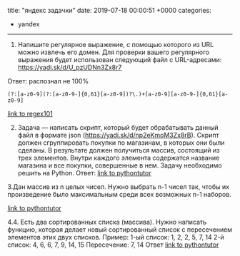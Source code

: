 title: "яндекс задачки"
date: 2019-07-18 00:00:51 +0000
categories:
  - yandex
---
1. Напишите регулярное выражение, с помощью которого из URL можно извлечь его домен. Для проверки вашего регулярного выражения будет использован следующий файл с URL-адресами: https://yadi.sk/d/U_pzUDNn3Zx8r7

Ответ: распознал не 100%
```
(?:[a-z0-9](?:[a-z0-9-]{0,61}[a-z0-9])?\.)+[a-z0-9][a-z0-9-]{0,61}[a-z0-9]
```
[link to regex101](https://regex101.com/r/Yr5HBn/1)


2. Задача — написать скрипт, который будет обрабатывать данный файл в формате json (https://yadi.sk/d/np2eKmoM3Zx8rB). Скрипт должен сгруппировать покупки по магазинам, в которых они были сделаны. В результате должен получиться массив, состоящий из трех элементов. Внутри каждого элемента содержатся название магазина и все покупки, совершенные в нем. Задачу необходимо решить на Python.
Ответ:
[link to pythontutor](http://pythontutor.com/visualize.html#code=import%20json%0Afrom%20pprint%20import%20pprint%0Adata%3D%5B%20%7B%0A%22shop%22%20%3A%20%22%D0%AF%D0%BD%D0%B4%D0%B5%D0%BA%D1%81.%D0%95%D0%B4%D0%B0%22,%0A%22product%22%20%3A%20%22%D0%9C%D0%B0%D0%BD%D1%82%D1%8B%22%0A%7D,%20%7B%0A%22shop%22%20%3A%20%22%D0%AF%D0%BD%D0%B4%D0%B5%D0%BA%D1%81.%D0%95%D0%B4%D0%B0%22,%0A%22product%22%20%3A%20%22%D0%A1%D0%BC%D1%83%D0%B7%D0%B8%22%0A%7D,%20%7B%0A%22shop%22%20%3A%20%22%D0%AF%D0%BD%D0%B4%D0%B5%D0%BA%D1%81.%D0%95%D0%B4%D0%B0%22,%0A%22product%22%20%3A%20%22%D0%A1%D1%8B%D1%80%D0%BD%D1%8B%D0%B5%20%D0%BF%D0%B0%D0%BB%D0%BE%D1%87%D0%BA%D0%B8%22%0A%7D,%20%7B%0A%22shop%22%20%3A%20%22%D0%AF%D0%BD%D0%B4%D0%B5%D0%BA%D1%81.%D0%95%D0%B4%D0%B0%22,%0A%22product%22%20%3A%20%22%D0%A8%D0%B0%D1%88%D0%BB%D1%8B%D0%BA%22%0A%7D,%20%7B%0A%22shop%22%20%3A%20%22%D0%AF%D0%BD%D0%B4%D0%B5%D0%BA%D1%81.%D0%9C%D1%83%D0%B7%D0%B5%D0%B9%22,%0A%22product%22%20%3A%20%22%D0%A4%D1%83%D1%82%D0%B1%D0%BE%D0%BB%D0%BA%D0%B0%20%D0%BF%D1%80%D0%BE%D1%82%D0%B8%D1%80%D0%B0%D1%88%D0%BA%D0%B0%22%0A%7D,%20%7B%0A%22shop%22%20%3A%20%22%D0%AF%D0%BD%D0%B4%D0%B5%D0%BA%D1%81.%D0%9C%D0%B0%D1%80%D0%BA%D0%B5%D1%82%22,%0A%22product%22%20%3A%20%22%D0%AD%D0%BB%D0%B5%D0%BA%D1%82%D1%80%D0%BE%D0%B1%D1%80%D0%B8%D1%82%D0%B2%D0%B0%22%0A%7D,%20%7B%0A%22shop%22%20%3A%20%22%D0%AF%D0%BD%D0%B4%D0%B5%D0%BA%D1%81.%D0%95%D0%B4%D0%B0%22,%0A%22product%22%20%3A%20%22%D0%94%D0%B5%D1%82%D1%81%D0%BA%D0%BE%D0%B5%20%D0%BF%D1%8E%D1%80%D0%B5%22%0A%7D,%20%7B%0A%22shop%22%20%3A%20%22%D0%AF%D0%BD%D0%B4%D0%B5%D0%BA%D1%81.%D0%9C%D0%B0%D1%80%D0%BA%D0%B5%D1%82%22,%0A%22product%22%20%3A%20%22%D0%A1%D0%BC%D0%B0%D1%80%D1%82-%D0%A7%D0%B0%D1%81%D1%8B%22%0A%7D,%20%7B%0A%22shop%22%20%3A%20%22%D0%AF%D0%BD%D0%B4%D0%B5%D0%BA%D1%81.%D0%9C%D1%83%D0%B7%D0%B5%D0%B9%22,%0A%22product%22%20%3A%20%22%D0%9D%D0%B5%D0%B2%D0%B5%D1%81%D1%83%D0%BC%D0%BA%D0%B0%22%0A%7D,%20%7B%0A%22shop%22%20%3A%20%22%D0%AF%D0%BD%D0%B4%D0%B5%D0%BA%D1%81.%D0%9C%D1%83%D0%B7%D0%B5%D0%B9%22,%0A%22product%22%20%3A%20%22%D0%97%D0%BD%D0%B0%D1%87%D0%BE%D0%BA%20%D0%AF%D0%BD%D0%B4%D0%B5%D0%BA%D1%81%22%0A%7D,%20%7B%0A%22shop%22%20%3A%20%22%D0%AF%D0%BD%D0%B4%D0%B5%D0%BA%D1%81.%D0%95%D0%B4%D0%B0%22,%0A%22product%22%20%3A%20%22%D0%A5%D0%B8%D0%BD%D0%BA%D0%B0%D0%BB%D0%B8%22%0A%7D,%20%7B%0A%22shop%22%20%3A%20%22%D0%AF%D0%BD%D0%B4%D0%B5%D0%BA%D1%81.%D0%9C%D1%83%D0%B7%D0%B5%D0%B9%22,%0A%22product%22%20%3A%20%22%D0%AF%D0%BD%D0%B4%D0%B5%D0%BA%D1%81.%D0%A1%D1%82%D0%B0%D0%BD%D1%86%D0%B8%D1%8F%22%0A%7D,%20%7B%0A%22shop%22%20%3A%20%22%D0%AF%D0%BD%D0%B4%D0%B5%D0%BA%D1%81.%D0%9C%D0%B0%D1%80%D0%BA%D0%B5%D1%82%22,%0A%22product%22%20%3A%20%22%D0%9A%D0%BE%D0%BC%D0%BF%D1%8C%D1%8E%D1%82%D0%B5%D1%80%D0%BD%D0%B0%D1%8F%20%D0%BC%D1%8B%D1%88%D0%BA%D0%B0%22%0A%7D,%20%7B%0A%22shop%22%20%3A%20%22%D0%AF%D0%BD%D0%B4%D0%B5%D0%BA%D1%81.%D0%9C%D1%83%D0%B7%D0%B5%D0%B9%22,%0A%22product%22%20%3A%20%22%D0%A4%D1%83%D1%82%D0%B1%D0%BE%D0%BB%D0%BA%D0%B0%20NDA%22%0A%7D,%20%7B%0A%22shop%22%20%3A%20%22%D0%AF%D0%BD%D0%B4%D0%B5%D0%BA%D1%81.%D0%95%D0%B4%D0%B0%22,%0A%22product%22%20%3A%20%22%D0%9F%D0%B8%D1%86%D1%86%D0%B0%22%0A%7D,%20%7B%0A%22shop%22%20%3A%20%22%D0%AF%D0%BD%D0%B4%D0%B5%D0%BA%D1%81.%D0%9C%D1%83%D0%B7%D0%B5%D0%B9%22,%0A%22product%22%20%3A%20%22%D0%A7%D0%B0%D1%88%D0%BA%D0%B0%20%D0%9B%D0%B0%D0%B9%D0%BA%22%0A%7D,%20%7B%0A%22shop%22%20%3A%20%22%D0%AF%D0%BD%D0%B4%D0%B5%D0%BA%D1%81.%D0%9C%D0%B0%D1%80%D0%BA%D0%B5%D1%82%22,%0A%22product%22%20%3A%20%22%D0%A1%D0%BC%D0%B0%D1%80%D1%82%D1%84%D0%BE%D0%BD%22%0A%7D,%20%7B%0A%22shop%22%20%3A%20%22%D0%AF%D0%BD%D0%B4%D0%B5%D0%BA%D1%81.%D0%95%D0%B4%D0%B0%22,%0A%22product%22%20%3A%20%22%D0%A0%D0%BE%D0%BB%D0%BB%D1%8B%22%0A%7D,%20%7B%0A%22shop%22%20%3A%20%22%D0%AF%D0%BD%D0%B4%D0%B5%D0%BA%D1%81.%D0%9C%D0%B0%D1%80%D0%BA%D0%B5%D1%82%22,%0A%22product%22%20%3A%20%22%D0%9D%D0%BE%D1%83%D1%82%D0%B1%D1%83%D0%BA%22%0A%7D,%20%7B%0A%22shop%22%20%3A%20%22%D0%AF%D0%BD%D0%B4%D0%B5%D0%BA%D1%81.%D0%9C%D0%B0%D1%80%D0%BA%D0%B5%D1%82%22,%0A%22product%22%20%3A%20%22%D0%98%D0%B3%D1%80%D0%BE%D0%B2%D0%B0%D1%8F%20%D0%BF%D1%80%D0%B8%D1%81%D1%82%D0%B0%D0%B2%D0%BA%D0%B0%22%0A%7D,%20%7B%0A%22shop%22%20%3A%20%22%D0%AF%D0%BD%D0%B4%D0%B5%D0%BA%D1%81.%D0%9C%D0%B0%D1%80%D0%BA%D0%B5%D1%82%22,%0A%22product%22%20%3A%20%22%D0%9A%D0%BB%D0%B0%D0%B2%D0%B8%D0%B0%D1%82%D1%83%D1%80%D0%B0%22%0A%7D,%20%7B%0A%22shop%22%20%3A%20%22%D0%AF%D0%BD%D0%B4%D0%B5%D0%BA%D1%81.%D0%9C%D1%83%D0%B7%D0%B5%D0%B9%22,%0A%22product%22%20%3A%20%22%D0%9F%D1%80%D0%BE%D1%82%D0%B8%D1%80%D0%B0%D1%88%D0%BA%D0%B0%20%D0%B4%D0%BB%D1%8F%20%D1%8D%D0%BA%D1%80%D0%B0%D0%BD%D0%B0%22%0A%7D,%20%7B%0A%22shop%22%20%3A%20%22%D0%AF%D0%BD%D0%B4%D0%B5%D0%BA%D1%81.%D0%9C%D1%83%D0%B7%D0%B5%D0%B9%22,%0A%22product%22%20%3A%20%22%D0%AD%D0%BA%D0%BE-%D0%A0%D1%83%D1%87%D0%BA%D0%B0%22%0A%7D,%20%7B%0A%22shop%22%20%3A%20%22%D0%AF%D0%BD%D0%B4%D0%B5%D0%BA%D1%81.%D0%9C%D1%83%D0%B7%D0%B5%D0%B9%22,%0A%22product%22%20%3A%20%22%D0%A4%D1%83%D1%82%D0%B1%D0%BE%D0%BB%D0%BA%D0%B0%20-%20%D0%AF%20%D0%BD%D0%B5%20%D0%B2%D0%B0%D1%88%D0%B0%20%D1%86%D0%B5%D0%BB%D0%B5%D0%B2%D0%B0%D1%8F%20%D0%B0%D1%83%D0%B4%D0%B8%D1%82%D0%BE%D1%80%D0%B8%D1%8F%22%0A%7D,%20%7B%0A%22shop%22%20%3A%20%22%D0%AF%D0%BD%D0%B4%D0%B5%D0%BA%D1%81.%D0%95%D0%B4%D0%B0%22,%0A%22product%22%20%3A%20%22%D0%A1%D1%83%D1%88%D0%B8%22%0A%7D,%20%7B%0A%22shop%22%20%3A%20%22%D0%AF%D0%BD%D0%B4%D0%B5%D0%BA%D1%81.%D0%9C%D0%B0%D1%80%D0%BA%D0%B5%D1%82%22,%0A%22product%22%20%3A%20%22%D0%9F%D1%8B%D0%BB%D0%B5%D1%81%D0%BE%D1%81%22%0A%7D,%20%7B%0A%22shop%22%20%3A%20%22%D0%AF%D0%BD%D0%B4%D0%B5%D0%BA%D1%81.%D0%9C%D1%83%D0%B7%D0%B5%D0%B9%22,%0A%22product%22%20%3A%20%22%D0%A4%D0%BE%D0%BD%D0%B0%D1%80%D1%8C%20%D0%AF%D0%BD%D0%B4%D0%B5%D0%BA%D1%81%22%0A%7D,%20%7B%0A%22shop%22%20%3A%20%22%D0%AF%D0%BD%D0%B4%D0%B5%D0%BA%D1%81.%D0%9C%D0%B0%D1%80%D0%BA%D0%B5%D1%82%22,%0A%22product%22%20%3A%20%22%D0%A2%D0%B5%D0%BB%D0%B5%D0%B2%D0%B8%D0%B7%D0%BE%D1%80%22%0A%7D,%20%7B%0A%22shop%22%20%3A%20%22%D0%AF%D0%BD%D0%B4%D0%B5%D0%BA%D1%81.%D0%9C%D0%B0%D1%80%D0%BA%D0%B5%D1%82%22,%0A%22product%22%20%3A%20%22%D0%9F%D0%BB%D0%B0%D0%BD%D1%88%D0%B5%D1%82%22%0A%7D,%20%7B%0A%22shop%22%20%3A%20%22%D0%AF%D0%BD%D0%B4%D0%B5%D0%BA%D1%81.%D0%95%D0%B4%D0%B0%22,%0A%22product%22%20%3A%20%22%D0%A2%D0%B8%D1%80%D0%B0%D0%BC%D0%B8%D1%81%D1%83%22%0A%7D%20%5D%0A%0A%0Ad_shops%3D%7B%7D%0Afor%20i%20in%20data%3A%0A%20if%20len%28d_shops%29%20%3C%201%3A%0A%20%20d_shops%5Bi%5B'shop'%5D%5D%3D%5Bi%5B'product'%5D%5D%0A%20else%3A%0A%20%20%20if%20i%5B'shop'%5D%20in%20d_shops.keys%28%29%3A%0A%20%20%20%20%20d_shops%5Bi%5B'shop'%5D%5D.append%28i%5B'product'%5D%29%0A%20%20%20else%3A%0A%20%20%20%20%20d_shops%5Bi%5B'shop'%5D%5D%3D%5Bi%5B'product'%5D%5D%0Apprint%20%28d_shops%29&cumulative=false&heapPrimitives=nevernest&mode=edit&origin=opt-frontend.js&py=3&rawInputLstJSON=%5B%5D&textReferences=false)

3.Дан массив из n целых чисел. Нужно выбрать n-1 чисел так, чтобы их произведение было максимальным среди всех возможных n-1 наборов.

[link to pythontutor](http://pythontutor.com/visualize.html#code=from%20functools%20import%20reduce%0Anumber%3D%5B-7,-6,-8,-1%5D%0Acount_otric%3D0%0Amin_polozit%3D0%0Aspis_poloz%3D%5B%5D%0Aspis_otriz%3D%5B%5D%0Aif%20%200%20in%20number%3A%0A%20%20%20%20number.remove%280%29%0A%20%20%20%20multipl%3Dreduce%28lambda%20x,y%3A%20x%20*%20y,%20number,1%20%29%0A%20%20%20%20if%20%20multipl%20%3E%200%20%3A%0A%20%20%20%20%20%20%20%20print%20%28%22%D0%BE%D1%82%D0%B2%D0%B5%D1%82%3A%7B%7D%20%D0%BD%D0%B0%D0%B1%D0%BE%D1%80%3A%7B%7D%22.format%28multipl,number%29%29%0A%20%20%20%20else%3A%0A%20%20%20%20%20%20%20%20print%20%28%22%D0%BE%D1%82%D0%B2%D0%B5%D1%82%3A%200%20%D0%BD%D0%B0%D0%B1%D0%BE%D1%80%3A%20%D0%BB%D1%8E%D0%B1%D0%B0%D1%8F%20%D0%BA%D0%BE%D0%BC%D0%B1%D0%B8%D0%BD%D0%B0%D1%86%D0%B8%D1%8F%20%D1%81%200%22%29%20%20%20%20%0Aelse%3A%0A%20for%20i%20in%20number%3A%0A%20%20%20%20%20%20if%20i%20%3C%200%3A%0A%20%20%20%20%20%20%20count_otric%2B%3D1%0A%20if%20%28count_otric%20%20%25%202%29%20%3D%3D%200%3A%0A%20%20%20%20%20%20%23%20%20%D1%87%D0%B5%D1%82%D0%BD%D0%BE%D0%B5%0A%20%20%20%20%20%20%23%D1%82%D0%BE%D0%B3%D0%B4%D0%B0%20%D0%B8%D1%81%D0%BA%D0%BB%D1%8E%D1%87%D0%B0%D0%B5%D0%BC%20%D0%BD%D0%B0%D0%B8%D0%BC%D0%B5%D0%BD%D1%8C%D1%88%D0%B5%D0%B5%20%D0%BF%D0%BE%D0%BB%D0%BE%D0%B6%D0%B8%D1%82%D0%B5%D0%BB%D1%8C%D0%BD%D0%BE%D0%B5%0A%20%20%20%20%20%20spis_poloz%20%3D%20%5Bi%20for%20i%20in%20number%20if%20i%20%3E%200%20%5D%0A%20%20%20%20%20%20print%20%28%22%D1%83%D0%B4%D0%B0%D0%BB%D1%8F%D0%B5%D0%BC%20%D0%BC%D0%B8%D0%BD.%D0%BF%D0%BE%D0%BB%D0%BE%D0%B6%3A%7B%7D%22.format%28min_polozit%29%29%0A%20%20%20%20%20%20number.remove%28min%28spis_poloz%29%29%0A%20%20%20%20%20%20%23%D0%BF%D0%B5%D1%80%D0%B5%D0%BC%D0%BD%D0%BE%D0%B6%D0%B8%D1%82%D1%8C%20%D1%8D%D0%BB%D0%B5%D0%BC%D0%B5%D0%BD%D1%82%D1%8B%20%D1%81%D0%BF%D0%B8%D1%81%D0%BA%D0%B0%0A%20%20%20%20%20%20print%20%28%22%D0%BE%D1%82%D0%B2%D0%B5%D1%82%28%20%D0%BE%D1%82%D1%80%D0%B8%D1%86.%20%D1%87%D0%B5%D1%82%D0%BD%D0%BE%D0%B5%29%3A%7B%7D%20%D0%BD%D0%B0%D0%B1%D0%BE%D1%80%3A%7B%7D%22.format%28reduce%28lambda%20x,y%3A%20x%20*%20y,%20number,1%20%29,number%29%29%0A%20else%3A%0A%20%20%20%20%20%20%23%D0%BD%D0%B5%D1%87%D0%B5%D1%82%D0%BD%D0%BE%D0%B5%20%20%D0%B8%D0%BB%D0%B8%20%D0%B2%D1%81%D0%B5%20%D0%BF%D0%BE%D0%BB%D0%BE%D0%B6%D0%B8%D1%82%D0%B5%D0%BB%D1%8C%D0%BD%D1%8B%D0%B5%20%20%20%20%20%20%0A%20%20%20%20%20%20%23%D1%82%D0%BE%D0%B3%D0%B4%D0%B0%20%D0%B8%D1%81%D0%BA%D0%BB%D1%8E%D1%87%D0%B0%D0%B5%D0%BC%20%D0%BD%D0%B0%D0%B8%D0%BC%D0%B5%D0%BD%D1%8C%D1%88%D0%B5%D0%B5%20%D0%BF%D0%BE%20%D0%BC%D0%BE%D0%B4%D1%83%D0%BB%D1%8E%20%D0%BE%D1%82%D1%80%D0%B8%D1%86%D0%B0%D1%82%D0%B5%D0%BB%D1%8C%D0%BD%D0%BE%D0%B5%0A%20%20%20%20%20%20spis_otriz%3D%20%5Bi%20for%20i%20in%20number%20if%20i%20%3C%200%20%5D%20%20%20%20%20%20%20%20%20%20%20%0A%20%20%20%20%20%20min_modul%3Dmax%28spis_otriz%29%0A%20%20%20%20%20%20print%20%28%22%D1%83%D0%B4%D0%B0%D0%BB%D1%8F%D0%B5%D0%BC%20%D0%BC%D0%B8%D0%BD.%20%D0%BF%D0%BE%20%20%D0%BC%D0%BE%D0%B4%D1%83%D0%BB%D1%8E%3A%7B%7D%22.format%28min_modul%29%29%0A%20%20%20%20%20%20number.remove%28min_modul%29%0A%20%20%20%20%20%20print%20%28%22%D0%BE%D1%82%D0%B2%D0%B5%D1%82%20%D0%BE%D1%82%D1%80%D0%B8%D1%86%20%D0%BD%D0%B5%D1%87%D0%B5%D1%82%D0%BD%D0%BE%D0%B5%28%D0%B8%D0%BB%D0%B8%20%D0%B2%D1%81%D0%B5%20%D0%BF%D0%BE%D0%BB%D0%BE%D0%B6%29%3A%7B%7D%20%D0%BD%D0%B0%D0%B1%D0%BE%D1%80%3A%7B%7D%20%22.format%28reduce%28lambda%20x,y%3A%20x%20*%20y,%20number,1%20%29,number%29%29%0A%23print%20%28%22%D0%BA%D0%BE%D0%BB.%20%D0%BE%D1%82%D1%80%D0%B8%D1%86%22,count_otric%29%0A%23%D0%BD%D0%B5%D1%82%20%D0%B2%D0%B0%D1%80%D0%B8%D0%B0%D0%BD%D1%82%D0%B0%20%D0%BA%D0%BE%D0%B3%D0%B4%D0%B0%20%D0%B2%D1%81%D0%B5%20%D0%BE%D1%82%D1%80%D0%B8%D1%86%D0%B0%D1%82%D0%B5%D0%BB%D1%8C%D0%BD%D0%B5.%0A%0A%0A%0A&cumulative=false&heapPrimitives=nevernest&mode=edit&origin=opt-frontend.js&py=3&rawInputLstJSON=%5B%5D&textReferences=false)


4.4. Есть два сортированных списка (массива). Нужно написать функцию, которая делает новый сортированный список с пересечением элементов этих двух списков.
Пример:
1-ый список: 1, 2, 2, 5, 7, 14
2-й список: 4, 6, 6, 7, 9, 14, 15
Пересечение: 7, 14
Ответ
[link to pythontutor](http://pythontutor.com/visualize.html#code=def%20math%28n1,n2%29%3A%0A%20result%3D%5B%5D%0A%20for%20a%20in%20n1%3A%0A%20%20%20if%20a%20in%20result%3A%0A%20%20%20%20%20%20continue%0A%20%20%20for%20b%20in%20n2%3A%0A%20%20%20%20%20%20if%20a%20%3D%3Db%20%3A%0A%20%20%20%20%20%20%20result.append%28a%29%0A%20%20%20%20%20%20%20break%0A%20return%20result%0A%0An1%3D%5B1,2,2,5,7,14%5D%0An2%3D%5B4,6,6,7,9,14,15%5D%0Aprint%20%28math%28n1,n2%29%29&cumulative=false&heapPrimitives=nevernest&mode=edit&origin=opt-frontend.js&py=3&rawInputLstJSON=%5B%5D&textReferences=false)
